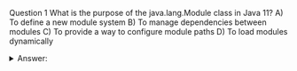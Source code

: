Question 1
What is the purpose of the java.lang.Module class in Java 11?
A) To define a new module system
B) To manage dependencies between modules
C) To provide a way to configure module paths
D) To load modules dynamically

<details>
  <summary>Answer:</summary>
  
  A) To define a new module system
</details>